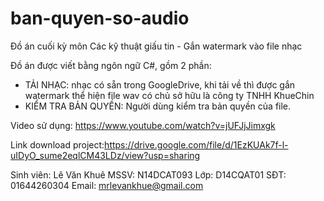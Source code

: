 # ban-quyen-so-audio
Đồ án cuối kỳ môn Các kỹ thuật giấu tin - Gắn watermark vào file nhạc 

Đồ án được viết bằng ngôn ngữ C#, gồm 2 phần:
  + TẢI NHẠC: nhạc có sẵn trong GoogleDrive, khi tải về thì được gắn watermark thể hiện file wav có chủ sở hữu là công ty TNHH KhueChin
  + KIỂM TRA BẢN QUYỀN: Người dùng kiểm tra bản quyền của file.

Video sử dụng: https://www.youtube.com/watch?v=jUFJjJimxgk

Link download project:https://drive.google.com/file/d/1EzKUAk7f-l-uIDyO_sume2eqlCM43LDz/view?usp=sharing

Sinh viên: Lê Văn Khuê
MSSV: N14DCAT093
Lớp: D14CQAT01
SĐT: 01644260304
Email: mrlevankhue@gmail.com

